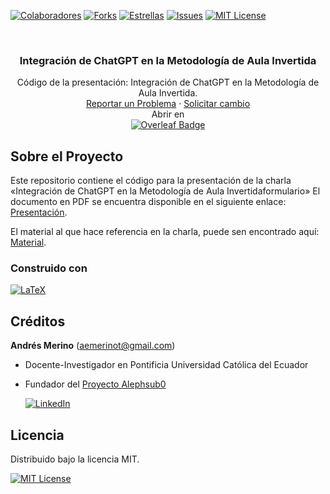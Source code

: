 <!-- Encabezado -->
[![Colaboradores][contributors-shield]][contributors-url]
[![Forks][forks-shield]][forks-url]
[![Estrellas][stars-shield]][stars-url]
[![Issues][issues-shield]][issues-url]
[![MIT License][license-shield]][license-url]

<!-- Título -->
<br />
<div align="center">

<h3 align="center">Integración de ChatGPT en la Metodología de Aula Invertida</h3>
  <p align="center">
    Código de la presentación: Integración de ChatGPT en la Metodología de Aula Invertida.   
    <br />
    <a href="https://github.com/andres-merino/Presentacion-ChatGPT-AulaInvertida/issues">Reportar un Problema</a>
    ·
    <a href="https://github.com/andres-merino/Presentacion-ChatGPT-AulaInvertida/issues">Solicitar cambio</a>
    <br />
    Abrir en 
    <br />
    <a href="https://www.overleaf.com/read/dwgyttknhpyn#492593">
    <img src="https://img.shields.io/badge/Overleaf-47A141?logo=overleaf&logoColor=fff&style=for-the-badge" alt="Overleaf Badge">
    </a>
  </p>
</div>

<!-- Cuerpo -->
## Sobre el Proyecto

Este repositorio contiene el código para la presentación de la charla «Integración de ChatGPT en la Metodología de Aula Invertidaformulario» El documento en PDF se encuentra disponible en el siguiente enlace: [Presentación](https://github.com/andres-merino/Presentacion-ChatGPT-AulaInvertida/blob/main/AulaInvertida.pdf).

El material al que hace referencia en la charla, puede sen encontrado aquí: [Material](https://github.com/andres-merino/Presentacion-ChatGPT-AulaInvertida/blob/main/Material).

### Construido con

[![LaTeX][LaTeX]][LaTeX-url]


## Créditos

**Andrés Merino** (aemerinot@gmail.com) 

- Docente-Investigador en Pontificia Universidad Católica del Ecuador
- Fundador del [Proyecto Alephsub0](https://www.alephsub0.org/about/)
  
  [![LinkedIn][linkedin-shield]][linkedin-url-aemt]


## Licencia

Distribuido bajo la licencia MIT. 

[![MIT License][license-shield]][license-url]






<!-- MARKDOWN LINKS & IMAGES -->
[contributors-shield]: https://img.shields.io/github/contributors/andres-merino/Presentacion-ChatGPT-AulaInvertida.svg?style=for-the-badge
[contributors-url]: https://github.com/andres-merino/Presentacion-ChatGPT-AulaInvertida/graphs/contributors
[forks-shield]: https://img.shields.io/github/forks/andres-merino/Presentacion-ChatGPT-AulaInvertida.svg?style=for-the-badge
[forks-url]: https://github.com/andres-merino/Presentacion-ChatGPT-AulaInvertida/forks
[stars-shield]: https://img.shields.io/github/stars/andres-merino/Presentacion-ChatGPT-AulaInvertida?style=for-the-badge
[stars-url]: https://github.com/andres-merino/Presentacion-ChatGPT-AulaInvertida/stargazers
[issues-shield]: https://img.shields.io/github/issues/andres-merino/Presentacion-ChatGPT-AulaInvertida.svg?style=for-the-badge
[issues-url]: https://github.com/andres-merino/Presentacion-ChatGPT-AulaInvertida/issues
[license-shield]: https://img.shields.io/github/license/andres-merino/Presentacion-ChatGPT-AulaInvertida.svg?style=for-the-badge
[license-url]: https://es.wikipedia.org/wiki/Licencia_MIT
[linkedin-shield]: https://img.shields.io/badge/linkedin-%230077B5.svg?style=for-the-badge&logo=linkedin&logoColor=white
[linkedin-url-aemt]: https://www.linkedin.com/in/andrés-merino-010a9b12b/
[LaTeX]: https://img.shields.io/badge/LaTeX-008080?logo=latex&logoColor=fff&style=for-the-badge
[LaTeX-url]: https://www.latex-project.org/